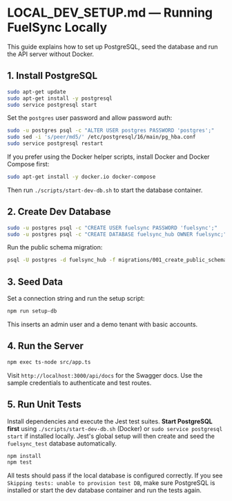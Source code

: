 # LOCAL_DEV_SETUP.md — Running FuelSync Locally

This guide explains how to set up PostgreSQL, seed the database and run the API
server without Docker.

## 1. Install PostgreSQL

```bash
sudo apt-get update
sudo apt-get install -y postgresql
sudo service postgresql start
```

Set the `postgres` user password and allow password auth:

```bash
sudo -u postgres psql -c "ALTER USER postgres PASSWORD 'postgres';"
sudo sed -i 's/peer/md5/' /etc/postgresql/16/main/pg_hba.conf
sudo service postgresql restart
```

If you prefer using the Docker helper scripts, install Docker and Docker Compose first:

```bash
sudo apt-get install -y docker.io docker-compose
```
Then run `./scripts/start-dev-db.sh` to start the database container.

## 2. Create Dev Database

```bash
sudo -u postgres psql -c "CREATE USER fuelsync PASSWORD 'fuelsync';"
sudo -u postgres psql -c "CREATE DATABASE fuelsync_hub OWNER fuelsync;"
```

Run the public schema migration:

```bash
psql -U postgres -d fuelsync_hub -f migrations/001_create_public_schema.sql
```

## 3. Seed Data

Set a connection string and run the setup script:

```bash
npm run setup-db
```

This inserts an admin user and a demo tenant with basic accounts.

## 4. Run the Server

```bash
npm exec ts-node src/app.ts
```

Visit `http://localhost:3000/api/docs` for the Swagger docs. Use the sample
credentials to authenticate and test routes.

## 5. Run Unit Tests

Install dependencies and execute the Jest test suites. **Start PostgreSQL first** using `./scripts/start-dev-db.sh` (Docker) or `sudo service postgresql start` if installed locally. Jest's global setup will then create and seed the `fuelsync_test` database automatically.

```bash
npm install
npm test
```

All tests should pass if the local database is configured correctly.
If you see `Skipping tests: unable to provision test DB`, make sure PostgreSQL is
installed or start the dev database container and run the tests again.

